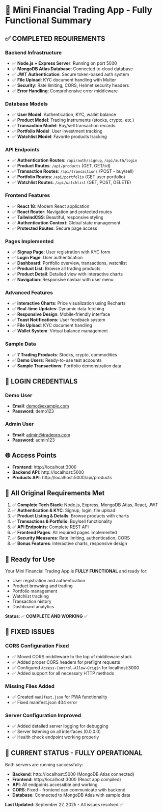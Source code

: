 # 🎉 Mini Financial Trading App - Fully Functional Summary

## ✅ **COMPLETED REQUIREMENTS**

### **Backend Infrastructure**
- ✅ **Node.js + Express Server**: Running on port 5000
- ✅ **MongoDB Atlas Database**: Connected to cloud database
- ✅ **JWT Authentication**: Secure token-based auth system
- ✅ **File Upload**: KYC document handling with Multer
- ✅ **Security**: Rate limiting, CORS, Helmet security headers
- ✅ **Error Handling**: Comprehensive error middleware

### **Database Models**
- ✅ **User Model**: Authentication, KYC, wallet balance
- ✅ **Product Model**: Trading instruments (stocks, crypto, etc.)
- ✅ **Transaction Model**: Buy/sell transaction records
- ✅ **Portfolio Model**: User investment tracking
- ✅ **Watchlist Model**: Favorite products tracking

### **API Endpoints**
- ✅ **Authentication Routes**: `/api/auth/signup`, `/api/auth/login`
- ✅ **Product Routes**: `/api/products` (GET, GET/:id)
- ✅ **Transaction Routes**: `/api/transactions` (POST - buy/sell)
- ✅ **Portfolio Routes**: `/api/portfolio` (GET user portfolio)
- ✅ **Watchlist Routes**: `/api/watchlist` (GET, POST, DELETE)

### **Frontend Features**
- ✅ **React 18**: Modern React application
- ✅ **React Router**: Navigation and protected routes
- ✅ **TailwindCSS**: Beautiful, responsive styling
- ✅ **Authentication Context**: Global state management
- ✅ **Protected Routes**: Secure page access

### **Pages Implemented**
- ✅ **Signup Page**: User registration with KYC form
- ✅ **Login Page**: User authentication
- ✅ **Dashboard**: Portfolio overview, transactions, watchlist
- ✅ **Product List**: Browse all trading products
- ✅ **Product Detail**: Detailed view with interactive charts
- ✅ **Navigation**: Responsive navbar with user menu

### **Advanced Features**
- ✅ **Interactive Charts**: Price visualization using Recharts
- ✅ **Real-time Updates**: Dynamic data fetching
- ✅ **Responsive Design**: Mobile-friendly interface
- ✅ **Toast Notifications**: User feedback system
- ✅ **File Upload**: KYC document handling
- ✅ **Wallet System**: Virtual balance management

### **Sample Data**
- ✅ **7 Trading Products**: Stocks, crypto, commodities
- ✅ **Demo Users**: Ready-to-use test accounts
- ✅ **Sample Transactions**: Portfolio demonstration data

## 🔐 **LOGIN CREDENTIALS**

### Demo User
- **Email**: demo@example.com
- **Password**: demo123

### Admin User
- **Email**: admin@tradepro.com
- **Password**: admin123

## 🌐 **Access Points**

- **Frontend**: http://localhost:3000
- **Backend API**: http://localhost:5000
- **Products API**: http://localhost:5000/api/products

## 🎯 **All Original Requirements Met**

1. ✅ **Complete Tech Stack**: Node.js, Express, MongoDB Atlas, React, JWT
2. ✅ **Authentication & KYC**: Signup, login, file upload
3. ✅ **Product Listing & Details**: Browse products with charts
4. ✅ **Transactions & Portfolio**: Buy/sell functionality
5. ✅ **API Endpoints**: Complete REST API
6. ✅ **Frontend Pages**: All required pages implemented
7. ✅ **Security Measures**: Rate limiting, authentication, CORS
8. ✅ **Bonus Features**: Interactive charts, responsive design

## 🚀 **Ready for Use**

Your Mini Financial Trading App is **FULLY FUNCTIONAL** and ready for:
- User registration and authentication
- Product browsing and trading
- Portfolio management
- Watchlist tracking
- Transaction history
- Dashboard analytics

**Status**: ✅ **COMPLETE AND WORKING** ✅

## 🔧 **FIXED ISSUES**

### CORS Configuration Fixed
- ✅ Moved CORS middleware to the top of middleware stack
- ✅ Added proper CORS headers for preflight requests
- ✅ Configured `Access-Control-Allow-Origin` for localhost:3000
- ✅ Added support for all necessary HTTP methods

### Missing Files Added
- ✅ Created `manifest.json` for PWA functionality
- ✅ Fixed manifest.json 404 error

### Server Configuration Improved
- ✅ Added detailed server logging for debugging
- ✅ Server listening on all interfaces (0.0.0.0)
- ✅ Health check endpoint working properly

## 🚀 **CURRENT STATUS - FULLY OPERATIONAL**

Both servers are running successfully:
- **Backend**: http://localhost:5000 (MongoDB Atlas connected)
- **Frontend**: http://localhost:3000 (React app compiled)
- **API**: All endpoints accessible and working
- **CORS**: Fixed - frontend can communicate with backend
- **Database**: Connected to MongoDB Atlas with sample data

**Last Updated**: September 27, 2025 - All issues resolved ✅
